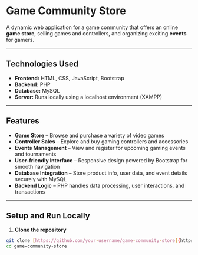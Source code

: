 # Game Community Store

A dynamic web application for a game community that offers an online **game store**, selling games and controllers, and organizing exciting **events** for gamers.

---

## Technologies Used

- **Frontend:** HTML, CSS, JavaScript, Bootstrap  
- **Backend:** PHP  
- **Database:** MySQL  
- **Server:** Runs locally using a localhost environment (XAMPP)

---

## Features

-  **Game Store** – Browse and purchase a variety of video games  
-  **Controller Sales** – Explore and buy gaming controllers and accessories  
-  **Events Management** – View and register for upcoming gaming events and tournaments  
-  **User-friendly Interface** – Responsive design powered by Bootstrap for smooth navigation  
-  **Database Integration** – Store product info, user data, and event details securely with MySQL  
-  **Backend Logic** – PHP handles data processing, user interactions, and transactions  

---

## Setup and Run Locally

1. **Clone the repository**

```bash
git clone [https://github.com/your-username/game-community-store](https://github.com/Yousef-G0/Game-community).git
cd game-community-store
